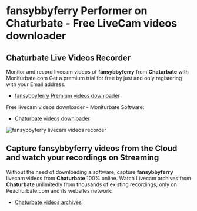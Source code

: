 # fansybbyferry Performer on Chaturbate - Free LiveCam videos downloader

## Chaturbate Live Videos Recorder

Monitor and record livecam videos of **fansybbyferry** from **Chaturbate** with Moniturbate.com
Get a premium trial for free by just and only registering with your Email address:
* [fansybbyferry Premium videos downloader](https://moniturbate.com/request-demo-licence-key.html)

Free livecam videos downloader - Moniturbate Software:
* [Chaturbate videos downloader](https://moniturbate.com/moniturbate-download-software.html)

![fansybbyferry livecam videos recorder](https://peachurnet.com/templates/moniturbate-software.png)


## Capture fansybbyferry videos from the Cloud and watch your recordings on Streaming

Without the need of downloading a software, capture **fansybbyferry** livecam videos from **Chaturbate** 100% online.
Watch Livecam archives from **Chaturbate** unlimitedly from thousands of existing recordings, only on Peachurbate.com and its websites network:
* [Chaturbate videos archives](https://peachurnet.com/)